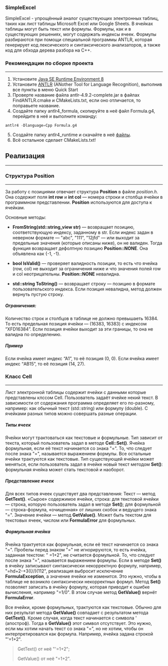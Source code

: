 ### SimpleExcel

SimpleExcel - упрощённый аналог существующих электронных таблиц, таких как лист таблицы Microsoft Excel или Google Sheets. В ячейках таблицы могут быть текст или формулы. Формулы, как и в существующих решениях, могут содержать индексы ячеек. Формулы разбираются при помощи специальной программы ANTLR, которая генерирует код лексического и синтаксического анализаторов, а также код для обхода дерева разбора на С++.

### Рекомендации по сборке проекта

---

1. Установите [Java SE Runtime Environment 8](https://www.oracle.com/java/technologies/javase-jre8-downloads.html)
2. Установите [ANTLR](https://www.antlr.org/) (ANother Tool for Language Recognition), выполнив все пункты в меню Quick Start
3. Проверте название файла antlr-4.9.2-complete.jar в файлах FindANTLR.cmake и CMakeLists.txt, если оно отличается, то поправьете название.
4. Создайте папку antlr4_formula, скопируйте в неё файл Formula.g4, перейдите в неё и выполните команду:

```cpp
antlr4 -Dlanguage=Cpp Formula.g4
```

5. Создайте папку antlr4_runtime и скачайте в неё [файлы](https://github.com/antlr/antlr4/tree/master/runtime/Cpp).
6. Всё остальное сделает CMakeLists.txt!

## Реализация

---

### Структура Position

---

За работу с позициями отвечает структура __Position__ в файле *position.h*.
Она содержит поля __int row__ и __int col__ — номера строки и столбца ячейки в программном представлении.
__Position__ используются для доступа к ячейкам.

Основные методы:
- __FromString(std::string_view str)__ — возвращает позицию, соответствующую индексу, заданному в str.
Если индекс задан в неверном формате — "abc", "111", "12jfd" — или выходит за предельные значения (которые описаны ниже), он не валиден. Тогда функция возвращает дефолтную позицию __Position::NONE__. Она объявлена как {-1, -1}.

- __bool IsValid()__ — проверяет валидность позиции, то есть что ячейка (row, col) не выходит за ограничения ниже и что значения полей row и col неотрицательны. __Position::NONE__ невалидна.

- __std::string ToString()__ — возвращает строку — позицию в формате пользовательского индекса. Если позиция невалидна, метод должен вернуть пустую строку.

##### Ограничения:
Количество строк и столбцов в таблице не должно превышаеть 16384.
То есть предельная позиция ячейки — (16383, 16383) с индексом “XFD16384”.
Если позиция ячейки выходит за эти границы, то она не валидна по определению.

##### Пример
Если ячейка имеет индекс “А1”, то её позиция (0, 0).
Если ячейка имеет индекс “AB15”, то её позиция (14, 27).

### Класс Cell
---

Лист электронной таблицы содержит ячейки с данными которые представлены клссом Cell.
Пользователь задаёт ячейке некий текст. В зависимости от содержания программа определяет его по-разному, например: как обычный текст (std::string) или формулу (double). С ячейками разных типов можно совершать разные операции.

##### Типы ячеек
Ячейки могут трактоваться как текстовые и формульные. Тип зависит от текста, который пользователь задал в методе __Cell::Set()__.
Ячейка формульная, если её текст начинается со знака "=". То, что следует после знака "=", называется выражением формулы.
Все остальные ячейки трактуются как текстовые.
Тип существующей ячейки может меняться, если пользователь задал в ячейке новый текст методом __Set()__: формульная ячейка может стать текстовой и наоборот.

##### Представление ячеек
Для всех типов ячеек существует два представления:
Текст — метод __GetText()__. «Сырое» содержимое ячейки, строка:
для текстовой ячейки — строка, которую пользователь задал в методе __Set()__;
для формульной — строка-формула, «очищенная» от лишних скобок и ведущего знака "=".
Значение ячейки — метод __GetValue()__. Может быть текстом для текстовых ячеек, числом или __FormulaError__ для формульных.

##### Формульная ячейка
Ячейка трактуется как формульная, если её текст начинается со знака "=". Пробелы перед знаком "=" не игнорируются, то есть ячейка, заданная текстом: " =1+2", не считается формульной.
То, что следует после знака "=", называется выражением формулы.
Если в методе __Set()__ в ячейку записывают синтаксически некорректную формулу, например, "=hd+2-+3((//)(112", реализация выбросит исключение __FormulaException__, а значение ячейки не изменится. Это нужно, чтобы в таблице не возникло синтаксически некорректных формул.
Метод __Set()__ позволяет записать в ячейку формулу, которая приводит к ошибке вычисления, например "=1/0". В этом случае метод __GetValue()__ вернёт __FormulaError__.

Все ячейки, кроме формульных, трактуются как текстовые. Обычно для них результат метода __GetValue()__ совпадает с результатом метода __GetText()__. Кроме случая, когда текст начинается с символа ' (апостроф). Тогда в __GetValue()__ этот символ отсутствует. Это нужно, если мы хотим начать текст со знака "=", но не хотим, чтобы он интерпретировался как формула.
Например, ячейка задана строкой "'=1+2".
> GetText() от неё "'=1+2";
> 
> GetValue() от неё "=1+2".
